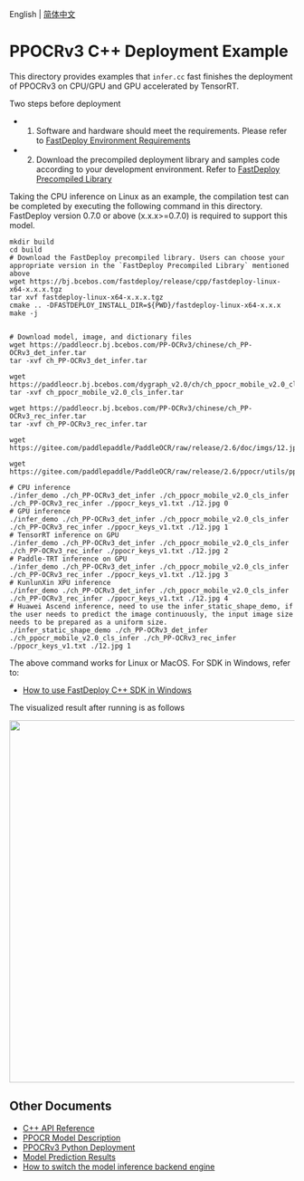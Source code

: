 English | [简体中文](README_CN.md)
# PPOCRv3 C++ Deployment Example

This directory provides examples that `infer.cc` fast finishes the deployment of PPOCRv3 on CPU/GPU and GPU accelerated by TensorRT.

Two steps before deployment

- 1. Software and hardware should meet the requirements. Please refer to [FastDeploy Environment Requirements](../../../../../docs/en/build_and_install/download_prebuilt_libraries.md)  
- 2. Download the precompiled deployment library and samples code according to your development environment. Refer to [FastDeploy Precompiled Library](../../../../../docs/en/build_and_install/download_prebuilt_libraries.md)

Taking the CPU inference on Linux as an example, the compilation test can be completed by executing the following command in this directory. FastDeploy version 0.7.0 or above (x.x.x>=0.7.0) is required to support this model.

```
mkdir build
cd build
# Download the FastDeploy precompiled library. Users can choose your appropriate version in the `FastDeploy Precompiled Library` mentioned above
wget https://bj.bcebos.com/fastdeploy/release/cpp/fastdeploy-linux-x64-x.x.x.tgz
tar xvf fastdeploy-linux-x64-x.x.x.tgz
cmake .. -DFASTDEPLOY_INSTALL_DIR=${PWD}/fastdeploy-linux-x64-x.x.x
make -j


# Download model, image, and dictionary files
wget https://paddleocr.bj.bcebos.com/PP-OCRv3/chinese/ch_PP-OCRv3_det_infer.tar
tar -xvf ch_PP-OCRv3_det_infer.tar

wget https://paddleocr.bj.bcebos.com/dygraph_v2.0/ch/ch_ppocr_mobile_v2.0_cls_infer.tar
tar -xvf ch_ppocr_mobile_v2.0_cls_infer.tar

wget https://paddleocr.bj.bcebos.com/PP-OCRv3/chinese/ch_PP-OCRv3_rec_infer.tar
tar -xvf ch_PP-OCRv3_rec_infer.tar

wget https://gitee.com/paddlepaddle/PaddleOCR/raw/release/2.6/doc/imgs/12.jpg

wget https://gitee.com/paddlepaddle/PaddleOCR/raw/release/2.6/ppocr/utils/ppocr_keys_v1.txt

# CPU inference
./infer_demo ./ch_PP-OCRv3_det_infer ./ch_ppocr_mobile_v2.0_cls_infer ./ch_PP-OCRv3_rec_infer ./ppocr_keys_v1.txt ./12.jpg 0
# GPU inference
./infer_demo ./ch_PP-OCRv3_det_infer ./ch_ppocr_mobile_v2.0_cls_infer ./ch_PP-OCRv3_rec_infer ./ppocr_keys_v1.txt ./12.jpg 1
# TensorRT inference on GPU
./infer_demo ./ch_PP-OCRv3_det_infer ./ch_ppocr_mobile_v2.0_cls_infer ./ch_PP-OCRv3_rec_infer ./ppocr_keys_v1.txt ./12.jpg 2
# Paddle-TRT inference on GPU
./infer_demo ./ch_PP-OCRv3_det_infer ./ch_ppocr_mobile_v2.0_cls_infer ./ch_PP-OCRv3_rec_infer ./ppocr_keys_v1.txt ./12.jpg 3
# KunlunXin XPU inference
./infer_demo ./ch_PP-OCRv3_det_infer ./ch_ppocr_mobile_v2.0_cls_infer ./ch_PP-OCRv3_rec_infer ./ppocr_keys_v1.txt ./12.jpg 4
# Huawei Ascend inference, need to use the infer_static_shape_demo, if the user needs to predict the image continuously, the input image size needs to be prepared as a uniform size.
./infer_static_shape_demo ./ch_PP-OCRv3_det_infer ./ch_ppocr_mobile_v2.0_cls_infer ./ch_PP-OCRv3_rec_infer ./ppocr_keys_v1.txt ./12.jpg 1
```

The above command works for Linux or MacOS. For SDK in Windows, refer to:
- [How to use FastDeploy C++ SDK in Windows](../../../../../docs/cn/faq/use_sdk_on_windows.md)

The visualized result after running is as follows

<img width="640" src="https://user-images.githubusercontent.com/109218879/185826024-f7593a0c-1bd2-4a60-b76c-15588484fa08.jpg">

## Other Documents

- [C++ API Reference](https://baidu-paddle.github.io/fastdeploy-api/cpp/html/)
- [PPOCR Model Description](../../)
- [PPOCRv3 Python Deployment](../python)
- [Model Prediction Results](../../../../../docs/en/faq/how_to_change_backend.md)
- [How to switch the model inference backend engine](../../../../../docs/en/faq/how_to_change_backend.md)
